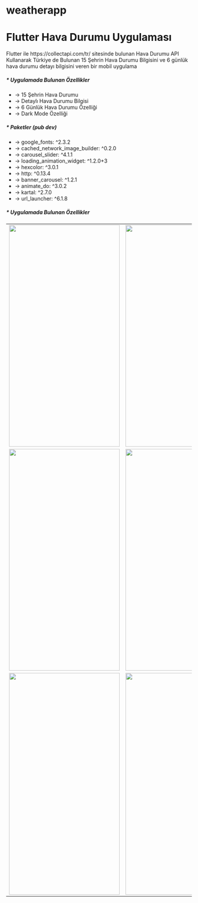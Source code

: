 # weatherapp
<h1>Flutter Hava Durumu Uygulaması</h1>

<p>Flutter ile https://collectapi.com/tr/ sitesinde bulunan Hava Durumu API Kullanarak Türkiye de Bulunan 15 Şehrin Hava Durumu Bilgisini ve 6 günlük hava durumu detayı bilgisini veren bir mobil uygulama</p>

<h5> * Uygulamada Bulunan Özellikler</h5>
<ul>
  <li>-> 15 Şehrin Hava Durumu </li>
  <li>-> Detaylı Hava Durumu Bilgisi </li>
  <li>-> 6 Günlük Hava Durumu Özelliği </li>
  <li>-> Dark Mode Özelliği </li>
</ul>

<h5> * Paketler (pub dev)</h5>
<ul>
  <li>-> google_fonts: ^2.3.2</li>
  <li>-> cached_network_image_builder: ^0.2.0 </li>
  <li>-> carousel_slider: ^4.1.1 </li>
  <li>-> loading_animation_widget: ^1.2.0+3 </li>
  <li>-> hexcolor: ^3.0.1 </li>
  <li>-> http: ^0.13.4 </li>
  <li>-> banner_carousel: ^1.2.1 </li>
  <li>-> animate_do: ^3.0.2 </li>
  <li>-> kartal: ^2.7.0 </li>
  <li>-> url_launcher: ^6.1.8</li>
</ul>

<h5> * Uygulamada Bulunan Özellikler</h5>

<table>
  <tr>
    <td> <img src="https://user-images.githubusercontent.com/77950761/219863952-45b6a3cf-9b1e-4f0a-989d-10d369924849.jpg" width="300" height="600"> </td>
    <td> <img src="https://user-images.githubusercontent.com/77950761/219863954-bbc8dcb0-f740-44ad-a165-aa1f87fc6533.jpg" width="300" height="600"> </td>
    <td> <img src="https://user-images.githubusercontent.com/77950761/219863955-4ae00f50-7259-46a7-93bb-1a2ff5108522.jpg" width="300" height="600"> </td>
  </tr>
   <tr>
    <td> <img src="https://user-images.githubusercontent.com/77950761/219863958-94c5d45b-d7cf-4c01-b6b3-1bfacdc083db.jpg" width="300" height="600"> </td>
    <td> <img src="https://user-images.githubusercontent.com/77950761/219863959-72c7da9e-f5ae-4e8d-a955-969ec4bd0d9f.jpg" width="300" height="600"> </td>
    <td> <img src="https://user-images.githubusercontent.com/77950761/219863961-1744ac74-5020-4272-8c06-c4e3eb88a26e.jpg" width="300" height="600"> </td>
  </tr>
  <tr>
    <td> <img src="https://user-images.githubusercontent.com/77950761/219863962-1711d872-5aa5-4526-b428-4056cb6c3015.jpg" width="300" height="600"> </td>
    <td> <img src="https://user-images.githubusercontent.com/77950761/219863963-2fbce84f-76c5-481b-95c1-a0d613eeb6c3.jpg" width="300" height="600"> </td>
    <td> <img src="https://user-images.githubusercontent.com/77950761/219863964-cfd79ec4-c0cb-441d-8320-ba4bf9823743.jpg" width="300" height="600"> </td>
  </tr>

</table>







